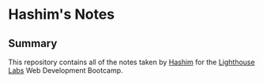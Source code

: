 # Hashim's Notes
## Summary 
This repository contains all of the notes taken by [Hashim](https://github.com/hsaidahmed) for the [Lighthouse Labs](https://www.lighthouselabs.ca) Web Development Bootcamp.